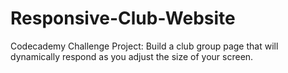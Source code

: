 # Responsive-Club-Website
Codecademy Challenge Project: Build a club group page that will dynamically respond as you adjust the size of your screen.
